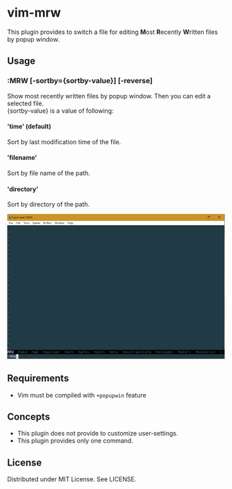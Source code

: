 # vim-mrw

This plugin provides to switch a file for editing **M**ost **R**ecently **W**ritten files by popup window.  

## Usage

### :MRW [-sortby={sortby-value}] [-reverse]
Show most recently written files by popup window. Then you can edit a selected file.   
{sortby-value} is a value of following:  

#### 'time' (default)
Sort by last modification time of the file.

#### 'filename'
Sort by file name of the path.

#### 'directory'
Sort by directory of the path.

![](https://raw.githubusercontent.com/rbtnn/vim-mrw/master/mrw.gif)

## Requirements

* Vim must be compiled with `+popupwin` feature

## Concepts

* This plugin does not provide to customize user-settings.
* This plugin provides only one command.

## License

Distributed under MIT License. See LICENSE.
